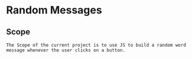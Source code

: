 # Random Messages

## Scope

    The Scope of the current project is to use JS to build a random word message whenever the user clicks on a button.
